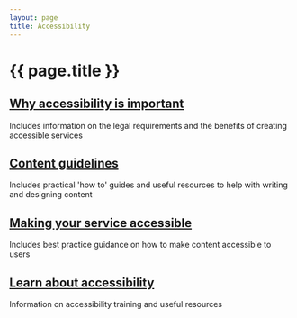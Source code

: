 ```yaml
---
layout: page
title: Accessibility
---
```


# {{ page.title }}

<div class="previews">
  <div class="preview">
    <h2 class="sub-section-heading"><a href="/essex-county-council-digital-manual/Accessibility/Why-accessibility-is-important">Why accessibility is important</a></h2>
    <p>Includes information on the legal requirements and the benefits of creating accessible services</p>
  </div>
  <div class="preview">
    <h2 class="sub-section-heading"><a href="/essex-county-council-digital-manual/Content-standards/Content-guidelines">Content guidelines</a></h2>
    <p>Includes practical 'how to' guides and useful resources to help with writing and designing content</p>
  </div>
  <div class="preview">
    <h2 class="sub-section-heading"><a href="/essex-county-council-digital-manual/Accessibility/Making-your-service-accessible">Making your service accessible</a></h2>
    <p>Includes best practice guidance on how to make content accessible to users</p>
  </div>

  <div class="preview">
    <h2 class="sub-section-heading"><a href="/essex-county-council-digital-manual/Accessibility/Learn-about-accessiblity">Learn about accessibility</a></h2>
    <p>Information on accessibility training and useful resources</p>
  </div>
</div>